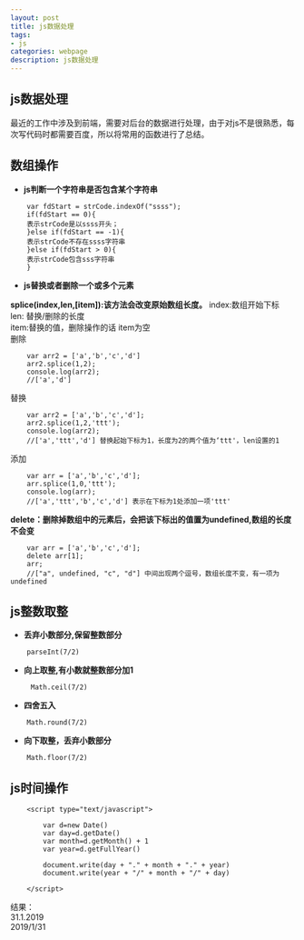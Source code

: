 ```yaml
---
layout: post
title: js数据处理
tags:
- js
categories: webpage
description: js数据处理
---
```

## js数据处理
最近的工作中涉及到前端，需要对后台的数据进行处理，由于对js不是很熟悉，每次写代码时都需要百度，所以将常用的函数进行了总结。
<!-- more -->

## 数组操作
-  **js判断一个字符串是否包含某个字符串**  
```
	var fdStart = strCode.indexOf("ssss");
	if(fdStart == 0){
  	表示strCode是以ssss开头；
	}else if(fdStart == -1){
  	表示strCode不存在ssss字符串
	}else if(fdStart > 0){
  	表示strCode包含sss字符串
	}
```
-  **js替换或者删除一个或多个元素** 

**splice(index,len,[item]):该方法会改变原始数组长度。**
index:数组开始下标  
len: 替换/删除的长度  
item:替换的值，删除操作的话 item为空    
删除  
```
	var arr2 = ['a','b','c','d'] 
	arr2.splice(1,2); 
	console.log(arr2); 
	//['a','d'] 
```
替换  
```
	var arr2 = ['a','b','c','d']; 
	arr2.splice(1,2,'ttt'); 
	console.log(arr2);  
	//['a','ttt','d'] 替换起始下标为1，长度为2的两个值为‘ttt'，len设置的1 
```
添加
```
	var arr = ['a','b','c','d']; 
	arr.splice(1,0,'ttt'); 
	console.log(arr);  
	//['a','ttt','b','c','d'] 表示在下标为1处添加一项'ttt'
```
**delete：删除掉数组中的元素后，会把该下标出的值置为undefined,数组的长度不会变** 
```
	var arr = ['a','b','c','d']; 
	delete arr[1]; 
	arr; 
	//["a", undefined, "c", "d"] 中间出现两个逗号，数组长度不变，有一项为undefined  
```
## js整数取整
-  **丢弃小数部分,保留整数部分**  
```
	parseInt(7/2) 
```
-  **向上取整,有小数就整数部分加1**  
```
	 Math.ceil(7/2)  
```
-  **四舍五入**  
```
	Math.round(7/2) 
```
-  **向下取整，丢弃小数部分**  
```
	Math.floor(7/2) 
```
## js时间操作
```
	<script type="text/javascript">

		var d=new Date()
		var day=d.getDate()
		var month=d.getMonth() + 1
		var year=d.getFullYear()

		document.write(day + "." + month + "." + year)
		document.write(year + "/" + month + "/" + day)

	</script>
```
结果：  
31.1.2019  
2019/1/31  





















